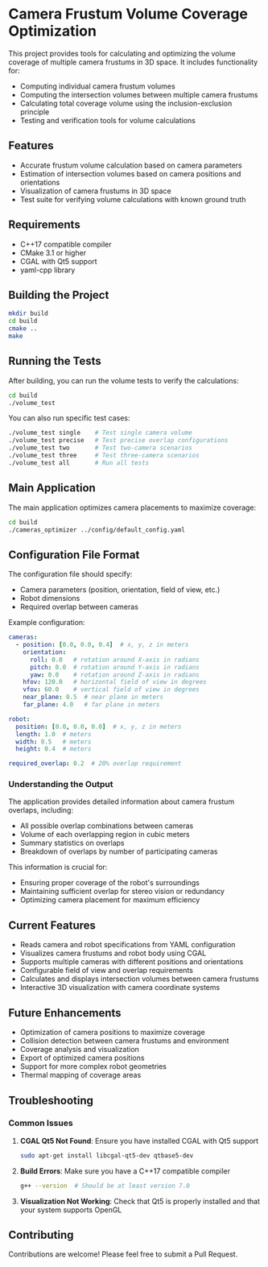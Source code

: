 # Camera Frustum Volume Coverage Optimization

This project provides tools for calculating and optimizing the volume coverage of multiple camera frustums in 3D space. It includes functionality for:

- Computing individual camera frustum volumes
- Computing the intersection volumes between multiple camera frustums
- Calculating total coverage volume using the inclusion-exclusion principle
- Testing and verification tools for volume calculations

## Features

- Accurate frustum volume calculation based on camera parameters
- Estimation of intersection volumes based on camera positions and orientations
- Visualization of camera frustums in 3D space
- Test suite for verifying volume calculations with known ground truth

## Requirements

- C++17 compatible compiler
- CMake 3.1 or higher
- CGAL with Qt5 support
- yaml-cpp library

## Building the Project

```bash
mkdir build
cd build
cmake ..
make
```

## Running the Tests

After building, you can run the volume tests to verify the calculations:

```bash
cd build
./volume_test
```

You can also run specific test cases:

```bash
./volume_test single    # Test single camera volume
./volume_test precise   # Test precise overlap configurations
./volume_test two       # Test two-camera scenarios
./volume_test three     # Test three-camera scenarios
./volume_test all       # Run all tests
```

## Main Application

The main application optimizes camera placements to maximize coverage:

```bash
cd build
./cameras_optimizer ../config/default_config.yaml
```

## Configuration File Format

The configuration file should specify:
- Camera parameters (position, orientation, field of view, etc.)
- Robot dimensions
- Required overlap between cameras

Example configuration:
```yaml
cameras:
  - position: [0.0, 0.0, 0.4]  # x, y, z in meters
    orientation:
      roll: 0.0   # rotation around X-axis in radians
      pitch: 0.0  # rotation around Y-axis in radians
      yaw: 0.0    # rotation around Z-axis in radians
    hfov: 120.0   # horizontal field of view in degrees
    vfov: 60.0    # vertical field of view in degrees
    near_plane: 0.5  # near plane in meters
    far_plane: 4.0   # far plane in meters

robot:
  position: [0.0, 0.0, 0.0]  # x, y, z in meters
  length: 1.0  # meters
  width: 0.5   # meters
  height: 0.4  # meters

required_overlap: 0.2  # 20% overlap requirement
```

### Understanding the Output

The application provides detailed information about camera frustum overlaps, including:
- All possible overlap combinations between cameras
- Volume of each overlapping region in cubic meters
- Summary statistics on overlaps
- Breakdown of overlaps by number of participating cameras

This information is crucial for:
- Ensuring proper coverage of the robot's surroundings
- Maintaining sufficient overlap for stereo vision or redundancy
- Optimizing camera placement for maximum efficiency

## Current Features

- Reads camera and robot specifications from YAML configuration
- Visualizes camera frustums and robot body using CGAL
- Supports multiple cameras with different positions and orientations
- Configurable field of view and overlap requirements
- Calculates and displays intersection volumes between camera frustums
- Interactive 3D visualization with camera coordinate systems

## Future Enhancements

- Optimization of camera positions to maximize coverage
- Collision detection between camera frustums and environment
- Coverage analysis and visualization
- Export of optimized camera positions
- Support for more complex robot geometries
- Thermal mapping of coverage areas

## Troubleshooting

### Common Issues

1. **CGAL Qt5 Not Found**: Ensure you have installed CGAL with Qt5 support
   ```bash
   sudo apt-get install libcgal-qt5-dev qtbase5-dev
   ```

2. **Build Errors**: Make sure you have a C++17 compatible compiler
   ```bash
   g++ --version  # Should be at least version 7.0
   ```

3. **Visualization Not Working**: Check that Qt5 is properly installed and that your system supports OpenGL

## Contributing

Contributions are welcome! Please feel free to submit a Pull Request. 